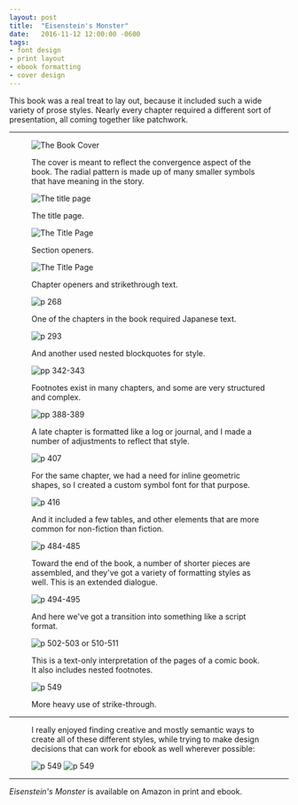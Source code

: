 ```yaml
---
layout: post
title:  "Eisenstein's Monster"
date:   2016-11-12 12:00:00 -0600
tags: 
- font design
- print layout
- ebook formatting
- cover design
---
```


This book was a real treat to lay out, because it included such a wide variety of prose styles. Nearly every chapter required a different sort of presentation, all coming together like patchwork.

---

<figure>
	<img src="/img/portfolio/eisensteins-monster/em-cover.jpg" alt="The Book Cover">
	<figcaption><p>The cover is meant to reflect the convergence aspect of the book. The radial pattern is made up of many smaller symbols that have meaning in the story.</p></figcaption>
</figure>

<figure>
	<img src="/img/portfolio/eisensteins-monster/em-title.png" alt="The title page">
	<figcaption><p>The title page.</p></figcaption>
</figure>

<figure>
	<img src="/img/portfolio/eisensteins-monster/em-section-opener.png" alt="The Title Page">
	<figcaption><p>Section openers.</p></figcaption>
</figure>

<figure>
	<img src="/img/portfolio/eisensteins-monster/em-chapter-opener-strikethrough.png" alt="The Title Page">
	<figcaption><p>Chapter openers and strikethrough text.</p></figcaption>
</figure>

<figure>
	<img src="/img/portfolio/eisensteins-monster/em-japanese.png" alt="p 268">
	<figcaption><p>One of the chapters in the book required Japanese text.</p></figcaption>
</figure>

<figure>
	<img src="/img/portfolio/eisensteins-monster/em-nested-blockquote.png" alt="p 293">
	<figcaption><p>And another used nested blockquotes for style.</p></figcaption>
</figure>

<figure>
	<img src="/img/portfolio/eisensteins-monster/em-footnotes.png" alt="pp 342-343">
	<figcaption><p>Footnotes exist in many chapters, and some are very structured and complex.</p></figcaption>
</figure>

<figure>
	<img src="/img/portfolio/eisensteins-monster/em-log.png" alt="pp 388-389">
	<figcaption><p>A late chapter is formatted like a log or journal, and I made a number of adjustments to reflect that style.</p></figcaption>
</figure>

<figure>
	<img src="/img/portfolio/eisensteins-monster/em-font.png" alt="p 407">
	<figcaption><p>For the same chapter, we had a need for inline geometric shapes, so I created a custom symbol font for that purpose.</p></figcaption>
</figure>

<figure>
	<img src="/img/portfolio/eisensteins-monster/em-table.png" alt="p 416">
	<figcaption><p>And it included a few tables, and other elements that are more common for non-fiction than fiction.</p></figcaption>
</figure>

<figure>
	<img src="/img/portfolio/eisensteins-monster/em-dialogue.png" alt="p 484-485">
	<figcaption><p>Toward the end of the book, a number of shorter pieces are assembled, and they've got a variety of formatting styles as well. This is an extended dialogue. </p></figcaption>
</figure>

<figure>
	<img src="/img/portfolio/eisensteins-monster/em-script.png" alt="p 494-495">
	<figcaption><p>And here we've got a transition into something like a script format.</p></figcaption>
</figure>

<figure>
	<img src="/img/portfolio/eisensteins-monster/em-comic.png" alt="p 502-503 or 510-511">
	<figcaption><p>This is a text-only interpretation of the pages of a comic book. It also includes nested footnotes.</p></figcaption>
</figure>

<figure>
	<img src="/img/portfolio/eisensteins-monster/em-strikethrough.png" alt="p 549">
	<figcaption><p>More heavy use of strike-through.</p></figcaption>
</figure>

--- 

<figure>
<figcaption><p>I really enjoyed finding creative and mostly semantic ways to create all of these different styles, while trying to make design decisions that can work for ebook as well wherever possible:</p></figcaption>
	<img src="/img/portfolio/eisensteins-monster/em-ios.png" alt="p 549">
	<img src="/img/portfolio/eisensteins-monster/em-osx.png" alt="p 549">
	
</figure>

--- 

*Eisenstein's Monster* is available on Amazon in print and ebook.




